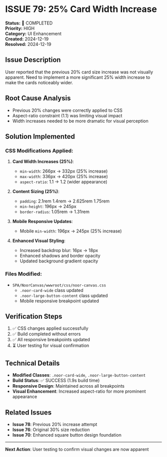 # ISSUE 79: 25% Card Width Increase

**Status:** 🎯 COMPLETED  
**Priority:** HIGH  
**Category:** UI Enhancement  
**Created:** 2024-12-19  
**Resolved:** 2024-12-19  

## Issue Description
User reported that the previous 20% card size increase was not visually apparent. Need to implement a more significant 25% width increase to make the cards noticeably wider.

## Root Cause Analysis
- Previous 20% changes were correctly applied to CSS
- Aspect-ratio constraint (1.1) was limiting visual impact
- Width increases needed to be more dramatic for visual perception

## Solution Implemented

### CSS Modifications Applied:
1. **Card Width Increases (25%)**:
   - `min-width`: 266px → 332px (25% increase)
   - `max-width`: 336px → 420px (25% increase)
   - `aspect-ratio`: 1.1 → 1.2 (wider appearance)

2. **Content Sizing (25%)**:
   - `padding`: 2.1rem 1.4rem → 2.625rem 1.75rem
   - `min-height`: 196px → 245px  
   - `border-radius`: 1.05rem → 1.31rem

3. **Mobile Responsive Updates**:
   - Mobile `min-width`: 196px → 245px (25% increase)

4. **Enhanced Visual Styling**:
   - Increased backdrop blur: 16px → 18px
   - Enhanced shadows and border opacity
   - Updated background gradient opacity

### Files Modified:
- `SPA/NoorCanvas/wwwroot/css/noor-canvas.css`
  - `.noor-card-wide` class updated
  - `.noor-large-button-content` class updated  
  - Mobile responsive breakpoint updated

## Verification Steps
1. ✅ CSS changes applied successfully
2. ✅ Build completed without errors
3. ✅ All responsive breakpoints updated
4. ⏳ User testing for visual confirmation

## Technical Details
- **Modified Classes**: `.noor-card-wide`, `.noor-large-button-content`
- **Build Status**: ✅ SUCCESS (1.9s build time)
- **Responsive Design**: Maintained across all breakpoints
- **Visual Enhancement**: Increased aspect-ratio for more prominent appearance

## Related Issues
- **Issue 78**: Previous 20% increase attempt
- **Issue 76**: Original 30% size reduction
- **Issue 70**: Enhanced square button design foundation

---
**Next Action**: User testing to confirm visual changes are now apparent
